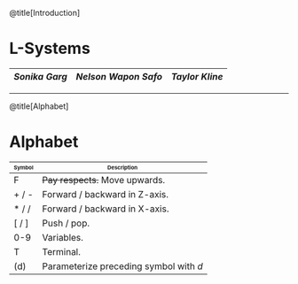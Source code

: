 @title[Introduction]

# L-Systems


|  *Sonika Garg*  |   *Nelson Wapon Safo*  | *Taylor Kline* |
|:---------------:|:----------------------:|:---------------:|

---

@title[Alphabet]

# Alphabet

|<span style="font-size:0.6em">Symbol</span>|<span style="font-size:0.6em">Description</span>|
|------|-----------|
|F|~~Pay respects.~~ Move upwards.|
|+ / -|Forward / backward in Z-axis.|
|\* / /|Forward / backward in X-axis.|
|[ / ]| Push / pop.|
|0-9|Variables.|
|T|Terminal.|
|(d)|Parameterize preceding symbol with *d*|
